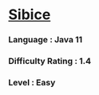 # [Sibice](https://open.kattis.com/problems/sibice)

### Language : Java 11

### Difficulty Rating : 1.4

### Level : Easy
